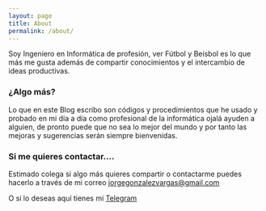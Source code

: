 ```yaml
---
layout: page
title: About
permalink: /about/
---
```


Soy Ingeniero en Informática de profesión, ver Fútbol y Beisbol es lo que más me gusta además de compartir conocimientos y el intercambio de ideas productivas.

### ¿Algo más?

Lo que en este Blog escribo son códigos y procedimientos que he usado y probado en mi día a día como profesional de la informática ojalá ayuden a alguien, de pronto puede que no sea lo mejor del mundo y por tanto las mejoras y sugerencias serán siempre bienvenidas.

### Si me quieres contactar....
Estimado colega si algo más quieres compartir o contactarme puedes hacerlo a través de mi correo
[jorgegonzalezvargas@gmail.com](mailto:jorgegonzalezvargas@gmail.com)

O si lo deseas aquí tienes mi [Telegram](https://t.me/jogonza)
